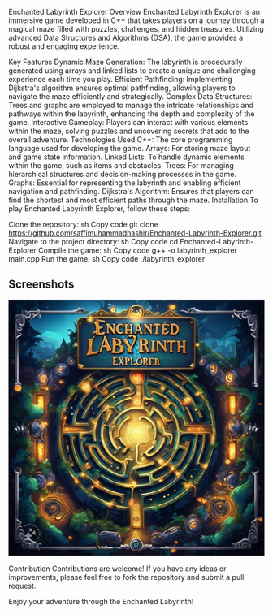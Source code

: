 Enchanted Labyrinth Explorer
Overview
Enchanted Labyrinth Explorer is an immersive game developed in C++ that takes players on a journey through a magical maze filled with puzzles, challenges, and hidden treasures. Utilizing advanced Data Structures and Algorithms (DSA), the game provides a robust and engaging experience.

Key Features
Dynamic Maze Generation: The labyrinth is procedurally generated using arrays and linked lists to create a unique and challenging experience each time you play.
Efficient Pathfinding: Implementing Dijkstra's algorithm ensures optimal pathfinding, allowing players to navigate the maze efficiently and strategically.
Complex Data Structures: Trees and graphs are employed to manage the intricate relationships and pathways within the labyrinth, enhancing the depth and complexity of the game.
Interactive Gameplay: Players can interact with various elements within the maze, solving puzzles and uncovering secrets that add to the overall adventure.
Technologies Used
C++: The core programming language used for developing the game.
Arrays: For storing maze layout and game state information.
Linked Lists: To handle dynamic elements within the game, such as items and obstacles.
Trees: For managing hierarchical structures and decision-making processes in the game.
Graphs: Essential for representing the labyrinth and enabling efficient navigation and pathfinding.
Dijkstra's Algorithm: Ensures that players can find the shortest and most efficient paths through the maze.
Installation
To play Enchanted Labyrinth Explorer, follow these steps:

Clone the repository:
sh
Copy code
git clone https://github.com/saffimuhammadhashir/Enchanted-Labyrinth-Explorer.git
Navigate to the project directory:
sh
Copy code
cd Enchanted-Labyrinth-Explorer
Compile the game:
sh
Copy code
g++ -o labyrinth_explorer main.cpp
Run the game:
sh
Copy code
./labyrinth_explorer
## Screenshots

![Game Screenshot](background.jpg)

Contribution
Contributions are welcome! If you have any ideas or improvements, please feel free to fork the repository and submit a pull request.

Enjoy your adventure through the Enchanted Labyrinth!
